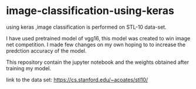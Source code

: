 # image-classification-using-keras
using keras ,image classification is performed on  STL-10 data-set. 

I have used pretrained model of vgg16, this model was created to win image net competition. I made few changes on my own hoping to to increase the predction accuracy of the model.  

This repository contain the jupyter notebook and the weights obtained after training my  model. 


link to the data set:
https://cs.stanford.edu/~acoates/stl10/

